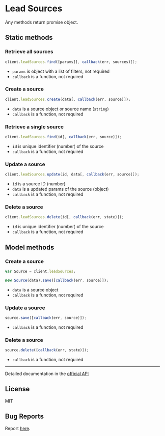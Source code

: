 # Lead Sources

Any methods return promise object.

## Static methods

### Retrieve all sources

```javascript
client.leadSources.find([params][, callback(err, sources)]);
```

- `params` is object with a list of filters, not required
- `callback` is a function, not required

### Create a source

```javascript
client.leadSources.create(data[, callback(err, source)]);
```

- `data` is a source object or source name (`string`)
- `callback` is a function, not required

### Retrieve a single source

```javascript
client.leadSources.find(id[, callback(err, source)]);
```

- `id` is unique identifier (number) of the source
- `callback` is a function, not required

### Update a source

```javascript
client.leadSources.update(id, data[, callback(err, source)]);
```

- `id` is a source ID (number)
- `data` is a updated params of the source (object)
- `callback` is a function, not required

### Delete a source

```javascript
client.leadSources.delete(id[, callback(err, state)]);
```

- `id` is unique identifier (number) of the source
- `callback` is a function, not required

## Model methods

### Create a source

```javascript
var Source = client.leadSources;

new Source(data).save([callback(err, source)]);
```

- `data` is a source object
- `callback` is a function, not required

### Update a source

```javascript
source.save([callback(err, source)]);
```

- `callback` is a function, not required

### Delete a source

```javascript
source.delete([callback(err, state)]);
```

- `callback` is a function, not required

---

Detailed documentation in the [official API](https://developers.getbase.com/docs/rest/reference/lead_sources "API Documentation")

## License
MIT

## Bug Reports
Report [here](https://github.com/yurypaleev/BaseCRM/issues?q=lead%20sources).